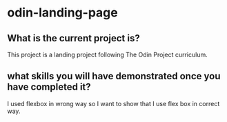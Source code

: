 # odin-landing-page

## What is the current project is? 
This project is a landing project following The Odin Project curriculum.


## what skills you will have demonstrated once you have completed it?

I used flexbox in wrong way so I want to show that I use flex box in correct way.